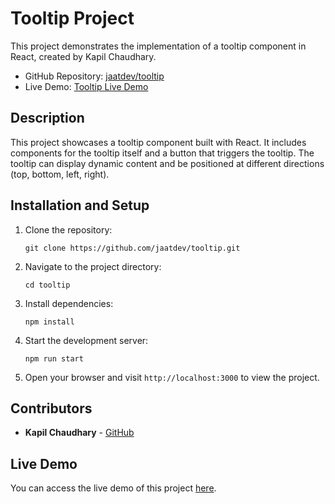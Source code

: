 # Tooltip Project

This project demonstrates the implementation of a tooltip component in React, created by Kapil Chaudhary.

- GitHub Repository: [jaatdev/tooltip](https://github.com/jaatdev/tooltip)
- Live Demo: [Tooltip Live Demo](https://splendorous-klepon-0e40f1.netlify.app/)

## Description

This project showcases a tooltip component built with React. It includes components for the tooltip itself and a button that triggers the tooltip. The tooltip can display dynamic content and be positioned at different directions (top, bottom, left, right).

## Installation and Setup

1. Clone the repository:
   ```
   git clone https://github.com/jaatdev/tooltip.git
   ```
2. Navigate to the project directory:
   ```
   cd tooltip
   ```
3. Install dependencies:
   ```
   npm install
   ```
4. Start the development server:
   ```
   npm run start
   ```
5. Open your browser and visit `http://localhost:3000` to view the project.

## Contributors

- **Kapil Chaudhary** - [GitHub](https://github.com/jaatdev)

## Live Demo

You can access the live demo of this project [here](https://splendorous-klepon-0e40f1.netlify.app/).

